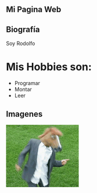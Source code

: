 ## Mi Pagina Web

## Biografía

Soy Rodolfo 

# Mis Hobbies son:

- Programar
- Montar
- Leer

## Imagenes

![imagen](horse.gif)
